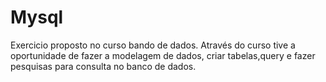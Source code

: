 # Mysql
Exercicio proposto no curso bando de dados. 
Através do curso tive a oportunidade de fazer a modelagem de dados, criar tabelas,query e fazer pesquisas para consulta no banco de dados.


